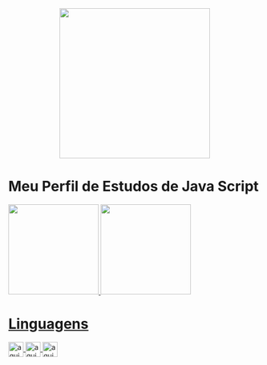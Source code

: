 

<!--
**Dezidero/Dezidero** is a ✨ _special_ ✨ repository because its `README.md` (this file) appears on your GitHub profile.

Here are some ideas to get you started:

- 🔭 I’m currently working on ...
- 🌱 I’m currently learning ...
- 👯 I’m looking to collaborate on ...
- 🤔 I’m looking for help with ...
- 💬 Ask me about ...
- 📫 How to reach me: ...
- 😄 Pronouns: ...
- ⚡ Fun fact: ...
-->

<div align="center">
  <img src="https://media3.giphy.com/media/4UzW8S83pWoKs/giphy.gif?cid=ecf05e4788g78dm7s9jdky7p92afnhf75mwvtcmobulgb3a3&rid=giphy.gif&ct=g" width="300px" />
</div>

<h1>
  Meu Perfil de Estudos de <strong> Java Script </strong>
</h1>
    <a href="https://github.com/dezidero">
  <img height="180em" src="https://github-readme-stats.vercel.app/api?username=dezidero&show_icons=true&theme=dark&include_all_commits=true&count_private=true"/>
  <img height="180em" src="https://github-readme-stats.vercel.app/api/top-langs/?username=dezidero&layout=compact&langs_count=7&theme=dark"/>

<div style:="display: inline_block">
  
  <h1> Linguagens </h1>
  
  <img align="center" alt="aqui tem um código de JS" height="30" widht="40"
  src="https://cdn.jsdelivr.net/gh/devicons/devicon/icons/javascript/javascript-original.svg" /> 
   <img align="center" alt="aqui tem um código de html" height="30" widht="40"
  src="https://cdn.jsdelivr.net/gh/devicons/devicon/icons/html5/html5-original-wordmark.svg" />
   <img align="center" alt="aqui tem um código de CSS" height="30" widht="40"
  src="https://cdn.jsdelivr.net/gh/devicons/devicon/icons/css3/css3-original-wordmark.svg" />
  
</div> 
  
